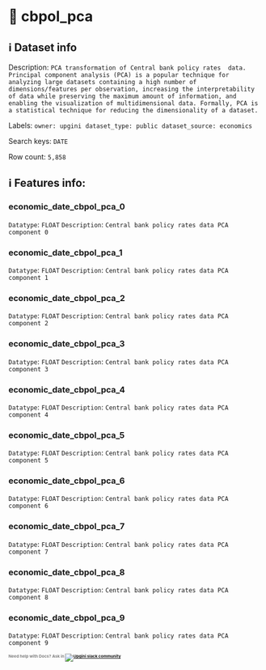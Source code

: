 # 📖 cbpol_pca 
## ℹ️ Dataset info 
Description: `PCA transformation of Central bank policy rates  data. Principal component analysis (PCA) is a popular technique for analyzing large datasets containing a high number of dimensions/features per observation, increasing the interpretability of data while preserving the maximum amount of information, and enabling the visualization of multidimensional data. Formally, PCA is a statistical technique for reducing the dimensionality of a dataset.` 

Labels: ` owner: upgini ` &nbsp;` dataset_type: public ` &nbsp;` dataset_source: economics ` &nbsp;

Search keys: 
` DATE ` &nbsp;

Row count: `5,858` 

## ℹ️ Features info:

### economic_date_cbpol_pca_0
`Datatype`: `FLOAT`
`Description`: `Central bank policy rates data PCA component 0`

### economic_date_cbpol_pca_1
`Datatype`: `FLOAT`
`Description`: `Central bank policy rates data PCA component 1`

### economic_date_cbpol_pca_2
`Datatype`: `FLOAT`
`Description`: `Central bank policy rates data PCA component 2`

### economic_date_cbpol_pca_3
`Datatype`: `FLOAT`
`Description`: `Central bank policy rates data PCA component 3`

### economic_date_cbpol_pca_4
`Datatype`: `FLOAT`
`Description`: `Central bank policy rates data PCA component 4`

### economic_date_cbpol_pca_5
`Datatype`: `FLOAT`
`Description`: `Central bank policy rates data PCA component 5`

### economic_date_cbpol_pca_6
`Datatype`: `FLOAT`
`Description`: `Central bank policy rates data PCA component 6`

### economic_date_cbpol_pca_7
`Datatype`: `FLOAT`
`Description`: `Central bank policy rates data PCA component 7`

### economic_date_cbpol_pca_8
`Datatype`: `FLOAT`
`Description`: `Central bank policy rates data PCA component 8`

### economic_date_cbpol_pca_9
`Datatype`: `FLOAT`
`Description`: `Central bank policy rates data PCA component 9`



<span style="color:grey;font-weight:700;font-size:8px">
    Need help with Docs? Ask in
    <a href="https://4mlg.short.gy/join-upgini-community">
        <img alt="Upgini slack community" src="https://img.shields.io/badge/slack-@upgini-orange.svg?logo=slack">
    </a>
</span>